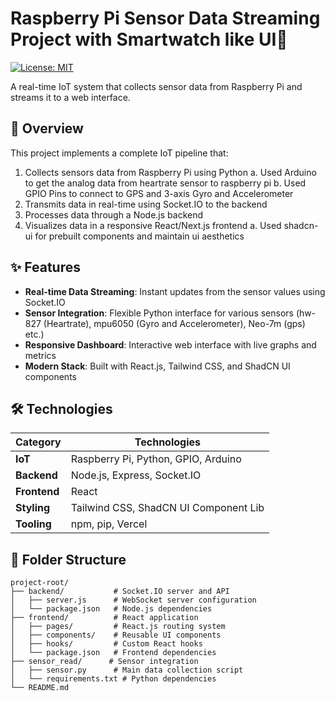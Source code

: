 # Raspberry Pi Sensor Data Streaming Project with Smartwatch like UI🚀

[![License: MIT](https://img.shields.io/badge/License-MIT-yellow.svg)](https://opensource.org/licenses/MIT)

A real-time IoT system that collects sensor data from Raspberry Pi and streams it to a web interface.

## 📝 Overview

This project implements a complete IoT pipeline that:

1. Collects sensors data from Raspberry Pi using Python
   a. Used Arduino to get the analog data from heartrate sensor to raspberry pi
   b. Used GPIO Pins to connect to GPS and 3-axis Gyro and Accelerometer
2. Transmits data in real-time using Socket.IO to the backend
3. Processes data through a Node.js backend
4. Visualizes data in a responsive React/Next.js frontend
   a. Used shadcn-ui for prebuilt components and maintain ui aesthetics

## ✨ Features

- **Real-time Data Streaming**: Instant updates from the sensor values using Socket.IO
- **Sensor Integration**: Flexible Python interface for various sensors (hw-827 (Heartrate), mpu6050 (Gyro and Accelerometer), Neo-7m (gps) etc.)
- **Responsive Dashboard**: Interactive web interface with live graphs and metrics
- **Modern Stack**: Built with React.js, Tailwind CSS, and ShadCN UI components

## 🛠️ Technologies

| Category     | Technologies                          |
| ------------ | ------------------------------------- |
| **IoT**      | Raspberry Pi, Python, GPIO, Arduino   |
| **Backend**  | Node.js, Express, Socket.IO           |
| **Frontend** | React                                 |
| **Styling**  | Tailwind CSS, ShadCN UI Component Lib |
| **Tooling**  | npm, pip, Vercel                      |

## 📂 Folder Structure

```text
project-root/
├── backend/           # Socket.IO server and API
│   ├── server.js      # WebSocket server configuration
│   └── package.json   # Node.js dependencies
├── frontend/          # React application
│   ├── pages/         # React.js routing system
│   ├── components/    # Reusable UI components
│   ├── hooks/         # Custom React hooks
│   └── package.json   # Frontend dependencies
├── sensor_read/      # Sensor integration
│   ├── sensor.py      # Main data collection script
│   └── requirements.txt # Python dependencies
└── README.md
```
